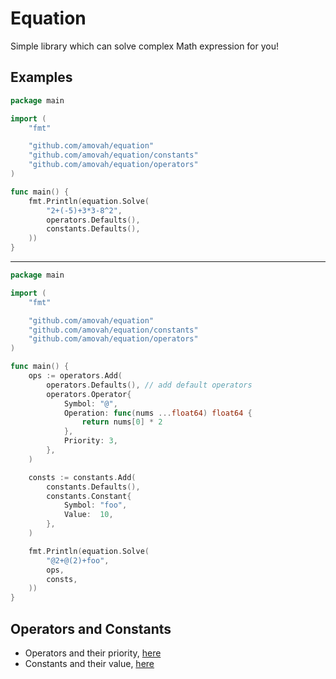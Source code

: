 # Equation

Simple library which can solve complex Math expression for you!

## Examples

```go
package main

import (
	"fmt"

	"github.com/amovah/equation"
	"github.com/amovah/equation/constants"
	"github.com/amovah/equation/operators"
)

func main() {
	fmt.Println(equation.Solve(
		"2+(-5)+3*3-8^2",
		operators.Defaults(),
		constants.Defaults(),
	))
}
```

---

```go
package main

import (
	"fmt"

	"github.com/amovah/equation"
	"github.com/amovah/equation/constants"
	"github.com/amovah/equation/operators"
)

func main() {
	ops := operators.Add(
		operators.Defaults(), // add default operators
		operators.Operator{
			Symbol: "@",
			Operation: func(nums ...float64) float64 {
				return nums[0] * 2
			},
			Priority: 3,
		},
	)

	consts := constants.Add(
		constants.Defaults(),
		constants.Constant{
			Symbol: "foo",
			Value:  10,
		},
	)

	fmt.Println(equation.Solve(
		"@2+@(2)+foo",
		ops,
		consts,
	))
}

```

## Operators and Constants

* Operators and their priority, [here](operators/operators.go)
* Constants and their value, [here](constants/constants.go)